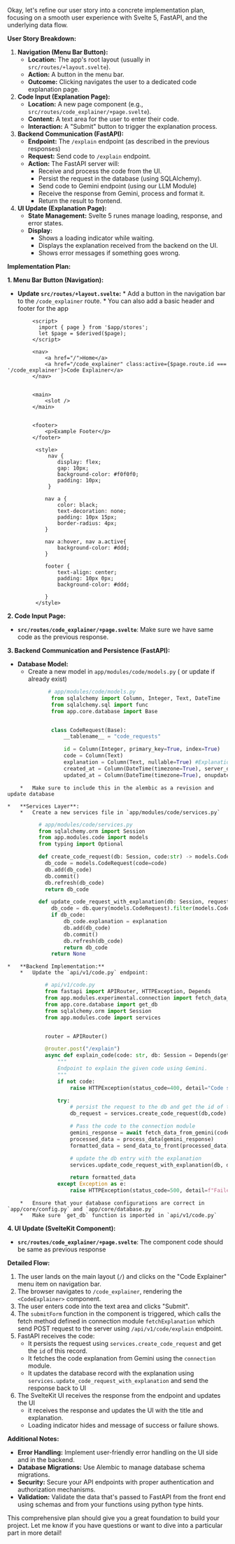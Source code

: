 Okay, let's refine our user story into a concrete implementation plan, focusing on a smooth user experience with Svelte 5, FastAPI, and the underlying data flow.

**User Story Breakdown:**

1.  **Navigation (Menu Bar Button):**
    *   **Location:** The app's root layout (usually in `src/routes/+layout.svelte`).
    *   **Action:** A button in the menu bar.
    *   **Outcome:** Clicking navigates the user to a dedicated code explanation page.
2.  **Code Input (Explanation Page):**
    *   **Location:** A new page component (e.g., `src/routes/code_explainer/+page.svelte`).
    *   **Content:** A text area for the user to enter their code.
    *   **Interaction:** A "Submit" button to trigger the explanation process.
3.  **Backend Communication (FastAPI):**
    *   **Endpoint:** The `/explain` endpoint (as described in the previous responses)
    *   **Request:** Send code to `/explain` endpoint.
    *   **Action:** The FastAPI server will:
        *   Receive and process the code from the UI.
        *   Persist the request in the database (using SQLAlchemy).
        *   Send code to Gemini endpoint (using our LLM Module)
        *   Receive the response from Gemini, process and format it.
        *   Return the result to frontend.
4.  **UI Update (Explanation Page):**
    *   **State Management:** Svelte 5 runes manage loading, response, and error states.
    *   **Display:**
        *   Shows a loading indicator while waiting.
        *   Displays the explanation received from the backend on the UI.
        *   Shows error messages if something goes wrong.

**Implementation Plan:**

**1. Menu Bar Button (Navigation):**

   *   **Update `src/routes/+layout.svelte`:**
      *   Add a button in the navigation bar to the `/code_explainer` route.
      *   You can also add a basic header and footer for the app
       
```svelte
        <script>
          import { page } from '$app/stores';
          let $page = $derived($page);
        </script>

        <nav>
            <a href="/">Home</a>
            <a href="/code_explainer" class:active={$page.route.id === '/code_explainer'}>Code Explainer</a>
        </nav>


        <main>
            <slot />
        </main>


        <footer>
            <p>Example Footer</p>
        </footer>

         <style>
             nav {
                display: flex;
                gap: 10px;
                background-color: #f0f0f0;
                padding: 10px;
             }

            nav a {
                color: black;
                text-decoration: none;
                padding: 10px 15px;
                border-radius: 4px;
            }

            nav a:hover, nav a.active{
                background-color: #ddd;
            }

            footer {
                text-align: center;
                padding: 10px 0px;
                background-color: #ddd;

            }
         </style>
```

**2. Code Input Page:**

   *   **`src/routes/code_explainer/+page.svelte`**: Make sure we have same code as the previous response.

**3. Backend Communication and Persistence (FastAPI):**

   *   **Database Model:**
        *   Create a new model in `app/modules/code/models.py` ( or update if already exist)
```python
             # app/modules/code/models.py
              from sqlalchemy import Column, Integer, Text, DateTime
              from sqlalchemy.sql import func
              from app.core.database import Base


              class CodeRequest(Base):
                  __tablename__ = "code_requests"

                  id = Column(Integer, primary_key=True, index=True)
                  code = Column(Text)
                  explanation = Column(Text, nullable=True) #Explanation will be none for the start
                  created_at = Column(DateTime(timezone=True), server_default=func.now())
                  updated_at = Column(DateTime(timezone=True), onupdate=func.now())
```
        *   Make sure to include this in the alembic as a revision and update database

    *   **Services Layer**:
        *   Create a new services file in `app/modules/code/services.py`

```python
          # app/modules/code/services.py
          from sqlalchemy.orm import Session
          from app.modules.code import models
          from typing import Optional

          def create_code_request(db: Session, code:str) -> models.CodeRequest:
            db_code = models.CodeRequest(code=code)
            db.add(db_code)
            db.commit()
            db.refresh(db_code)
            return db_code

          def update_code_request_with_explanation(db: Session, request_id:int, explanation:str) -> Optional[models.CodeRequest]:
              db_code = db.query(models.CodeRequest).filter(models.CodeRequest.id == request_id).first()
              if db_code:
                  db_code.explanation = explanation
                  db.add(db_code)
                  db.commit()
                  db.refresh(db_code)
                  return db_code
              return None
```
    *   **Backend Implementation:**
        *   Update the `api/v1/code.py` endpoint:
```python
            # api/v1/code.py
            from fastapi import APIRouter, HTTPException, Depends
            from app.modules.experimental.connection import fetch_data_from_gemini, process_data, send_data_to_front # Assuming this function exists
            from app.core.database import get_db
            from sqlalchemy.orm import Session
            from app.modules.code import services


            router = APIRouter()

            @router.post("/explain")
            async def explain_code(code: str, db: Session = Depends(get_db)):
                """
                Endpoint to explain the given code using Gemini.
                """
                if not code:
                    raise HTTPException(status_code=400, detail="Code snippet is required")

                try:
                    # persist the request to the db and get the id of the record
                    db_request = services.create_code_request(db,code)

                    # Pass the code to the connection module
                    gemini_response = await fetch_data_from_gemini(code)
                    processed_data = process_data(gemini_response)
                    formatted_data = send_data_to_front(processed_data)

                    # update the db entry with the explanation
                    services.update_code_request_with_explanation(db, db_request.id, formatted_data['explanation'] )

                    return formatted_data
                except Exception as e:
                    raise HTTPException(status_code=500, detail=f"Failed to generate explanation: {str(e)}")
```
        *   Ensure that your database configurations are correct in `app/core/config.py` and `app/core/database.py`
        *   Make sure `get_db` function is imported in `api/v1/code.py`

**4. UI Update (SvelteKit Component):**

*   **`src/routes/code_explainer/+page.svelte`**: The component code should be same as previous response

**Detailed Flow:**

1.  The user lands on the main layout (`/`) and clicks on the "Code Explainer" menu item on navigation bar.
2.  The browser navigates to `/code_explainer`, rendering the `<CodeExplainer>` component.
3.  The user enters code into the text area and clicks "Submit".
4.  The `submitForm` function in the component is triggered, which calls the fetch method defined in connection module `fetchExplanation` which send POST request to the server using `/api/v1/code/explain` endpoint.
5.  FastAPI receives the code:
    *   It persists the request using `services.create_code_request` and get the `id` of this record.
    *   It fetches the code explanation from Gemini using the `connection` module.
    *   It updates the database record with the explanation using `services.update_code_request_with_explanation` and send the response back to UI
6. The SvelteKit UI receives the response from the endpoint and updates the UI
    *   it receives the response and updates the UI with the title and explanation.
    *   Loading indicator hides and message of success or failure shows.

**Additional Notes:**

*   **Error Handling:** Implement user-friendly error handling on the UI side and in the backend.
*   **Database Migrations:** Use Alembic to manage database schema migrations.
*   **Security:** Secure your API endpoints with proper authentication and authorization mechanisms.
*   **Validation:** Validate the data that's passed to FastAPI from the front end using schemas and from your functions using python type hints.

This comprehensive plan should give you a great foundation to build your project. Let me know if you have questions or want to dive into a particular part in more detail!
